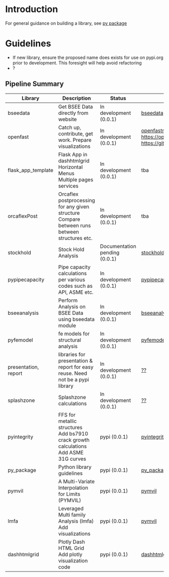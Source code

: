 # Introduction

For general guidance on building a library, see [py package](https://github.com/vamseeachanta/py_package)
# Guidelines

- If new library, ensure the proposed name does exists for use on pypi.org prior to development. This foresight will help avoid refactoring
- ?


## Pipeline Summary

| Library |  Description | Status | Reference |
|---|---|---|---|
| bseedata | Get BSEE Data directly from website |  In development (0.0.1) | [bseedata](tba) |
| openfast | Catch up, contribute, get work. Prepare visualizations |  In development (0.0.1) | [openfastresults](tba) https://openfast.readthedocs.io/en/main/source/this_doc.html <br> https://github.com/OpenFAST/openfast|
| flask_app_template | Flask App in dashhtmlgrid <br> Horizontal Menus <br> Multiple pages <br> services |  In development (0.0.1) | tba |
| orcaflexPost | Orcaflex postprocessing for any given structure <br> Compare between runs <br> between structures etc. |  In development (0.0.1) | tba |
| stockhold | Stock Hold Analysis |  Documentation pending (0.0.1) | [stockhold](https://github.com/vamseeachanta/stockhold) |
| pypipecapacity | Pipe capacity calculations per various codes such as API, ASME etc. |  In development (0.0.1) | [pypipecapacity?](tba) |
| bseeanalysis | Perform Analysis on BSEE Data using bseedata module |  In development (0.0.1) | [bseeanalysis](tba) |
| pyfemodel | fe models for structural analysis |  In development (0.0.1) | [pyfemodel?](tba) |
| presentation, report | libraries for presentation & report for easy reuse. Need not be a pypi library |  In development (0.0.1) | [??](https://github.com/vamseeachanta/dashhtmlgrid) |
| splashzone | Splashzone calculations |  In development (0.0.1) | [??](https://github.com/vamseeachanta/dashhtmlgrid) |
| pyintegrity | FFS for metallic structures<br> Add bs7910 crack growth calculations<br> Add ASME 31G curves |  pypi (0.0.1) | [pyintegrity](https://github.com/vamseeachanta/pyintegrity) |
| py_package | Python library guidelines |  pypi (0.0.1) | [py_package](https://github.com/vamseeachanta/py_package) |
| pymvil | A Multi-Variate Interpolation for Limits (PYMVIL) |  pypi (0.0.1) | [pymvil](https://github.com/vamseeachanta/pymvil) |
| lmfa | Leveraged Multi family Analysis (lmfa) <br> Add visualizations |  pypi (0.0.1) | [pymvil](https://github.com/vamseeachanta/pymvil) |
| dashhtmlgrid | Plotly Dash HTML Grid <br> Add plotly visualization code |  pypi (0.0.1) | [dashhtmlgrid](https://github.com/vamseeachanta/dashhtmlgrid) |
